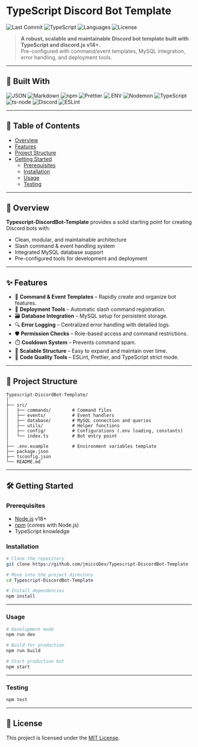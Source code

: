 # TypeScript Discord Bot Template

![Last Commit](https://img.shields.io/github/last-commit/jmiccoDev/Typescript-DiscordBot-Template)
![TypeScript](https://img.shields.io/badge/TypeScript-100%25-blue)
![Languages](https://img.shields.io/github/languages/count/jmiccoDev/Typescript-DiscordBot-Template)
![License](https://img.shields.io/github/license/jmiccoDev/Typescript-DiscordBot-Template)

> **A robust, scalable and maintainable Discord bot template built with TypeScript and discord.js v14+.**  
> Pre-configured with command/event templates, MySQL integration, error handling, and deployment tools.

---

## 🚀 Built With
![JSON](https://img.shields.io/badge/-JSON-black?logo=json&logoColor=white)
![Markdown](https://img.shields.io/badge/-Markdown-black?logo=markdown&logoColor=white)
![npm](https://img.shields.io/badge/-npm-red?logo=npm&logoColor=white)
![Prettier](https://img.shields.io/badge/-Prettier-yellow?logo=prettier&logoColor=white)
![.ENV](https://img.shields.io/badge/-.ENV-yellow)
![Nodemon](https://img.shields.io/badge/-Nodemon-green?logo=nodemon&logoColor=white)
![TypeScript](https://img.shields.io/badge/-TypeScript-blue?logo=typescript&logoColor=white)
![ts-node](https://img.shields.io/badge/-tsnode-blue)
![Discord](https://img.shields.io/badge/-Discord-blueviolet?logo=discord&logoColor=white)
![ESLint](https://img.shields.io/badge/-ESLint-purple?logo=eslint&logoColor=white)

---

## 📌 Table of Contents
- [Overview](#overview)
- [Features](#features)
- [Project Structure](#project-structure)
- [Getting Started](#getting-started)
  - [Prerequisites](#prerequisites)
  - [Installation](#installation)
  - [Usage](#usage)
  - [Testing](#testing)

---

## 📖 Overview
**Typescript-DiscordBot-Template** provides a solid starting point for creating Discord bots with:
- Clean, modular, and maintainable architecture
- Slash command & event handling system
- Integrated MySQL database support
- Pre-configured tools for development and deployment

---

## ✨ Features
- 🧩 **Command & Event Templates** – Rapidly create and organize bot features.
- 🚀 **Deployment Tools** – Automatic slash command registration.
- 🗃️ **Database Integration** – MySQL setup for persistent storage.
- 🔍 **Error Logging** – Centralized error handling with detailed logs.
- 🛡️ **Permission Checks** – Role-based access and command restrictions.
- ⏱️ **Cooldown System** – Prevents command spam.
- 🎯 **Scalable Structure** – Easy to expand and maintain over time.
- 🧹 **Code Quality Tools** – ESLint, Prettier, and TypeScript strict mode.

---

## 📂 Project Structure
```
Typescript-DiscordBot-Template/
│
├── src/
│   ├── commands/        # Command files
│   ├── events/          # Event handlers
│   ├── database/        # MySQL connection and queries
│   ├── utils/           # Helper functions
│   ├── config/          # Configurations (.env loading, constants)
│   └── index.ts         # Bot entry point
│
├── .env.example         # Environment variables template
├── package.json
├── tsconfig.json
└── README.md
```

---

## 🛠️ Getting Started

### Prerequisites
- [Node.js](https://nodejs.org/) v18+
- [npm](https://www.npmjs.com/) (comes with Node.js)
- TypeScript knowledge

### Installation
```sh
# Clone the repository
git clone https://github.com/jmiccoDev/Typescript-DiscordBot-Template

# Move into the project directory
cd Typescript-DiscordBot-Template

# Install dependencies
npm install
```

---

### Usage
```sh
# Development mode
npm run dev

# Build for production
npm run build

# Start production bot
npm start
```

---

### Testing
```sh
npm test
```

---

## 📜 License
This project is licensed under the [MIT License](LICENSE).
